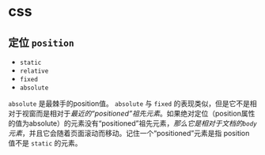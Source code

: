 # css

## 定位 `position`

- `static`
- `relative`
- `fixed`
- `absolute`

`absolute` 是最棘手的position值。 `absolute` 与 `fixed` 的表现类似，但是它不是相对于视窗而是相对于*最近的“positioned”祖先元素*。如果绝对定位（position属性的值为absolute）的元素没有“positioned”祖先元素，*那么它是相对于文档的` body `元素*，并且它会随着页面滚动而移动。记住一个“positioned”元素是指 position 值不是 `static` 的元素。

